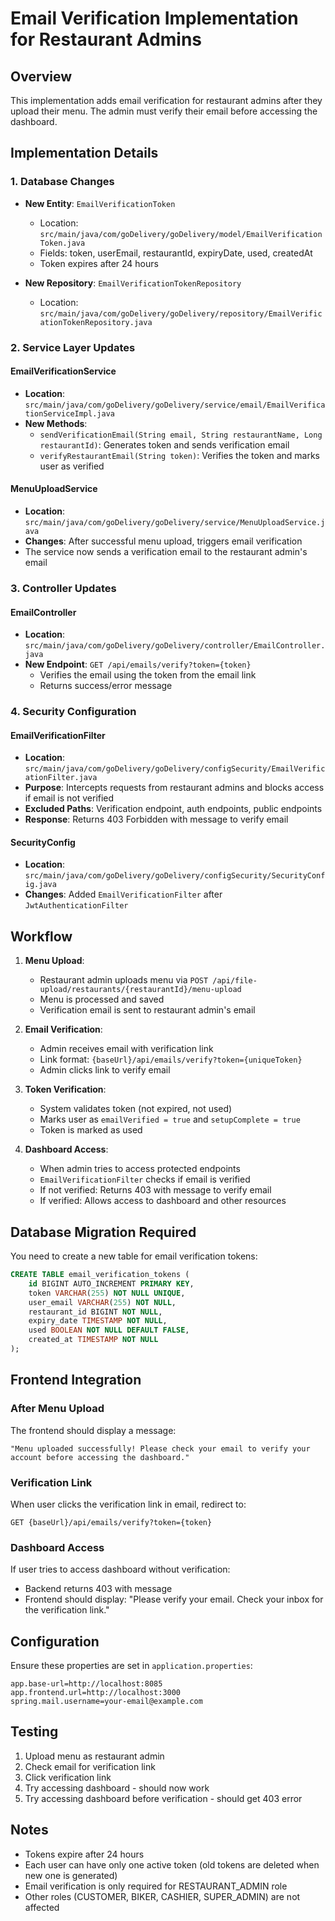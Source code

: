 # Email Verification Implementation for Restaurant Admins

## Overview
This implementation adds email verification for restaurant admins after they upload their menu. The admin must verify their email before accessing the dashboard.

## Implementation Details

### 1. Database Changes
- **New Entity**: `EmailVerificationToken`
  - Location: `src/main/java/com/goDelivery/goDelivery/model/EmailVerificationToken.java`
  - Fields: token, userEmail, restaurantId, expiryDate, used, createdAt
  - Token expires after 24 hours

- **New Repository**: `EmailVerificationTokenRepository`
  - Location: `src/main/java/com/goDelivery/goDelivery/repository/EmailVerificationTokenRepository.java`

### 2. Service Layer Updates

#### EmailVerificationService
- **Location**: `src/main/java/com/goDelivery/goDelivery/service/email/EmailVerificationServiceImpl.java`
- **New Methods**:
  - `sendVerificationEmail(String email, String restaurantName, Long restaurantId)`: Generates token and sends verification email
  - `verifyRestaurantEmail(String token)`: Verifies the token and marks user as verified

#### MenuUploadService
- **Location**: `src/main/java/com/goDelivery/goDelivery/service/MenuUploadService.java`
- **Changes**: After successful menu upload, triggers email verification
- The service now sends a verification email to the restaurant admin's email

### 3. Controller Updates

#### EmailController
- **Location**: `src/main/java/com/goDelivery/goDelivery/controller/EmailController.java`
- **New Endpoint**: `GET /api/emails/verify?token={token}`
  - Verifies the email using the token from the email link
  - Returns success/error message

### 4. Security Configuration

#### EmailVerificationFilter
- **Location**: `src/main/java/com/goDelivery/goDelivery/configSecurity/EmailVerificationFilter.java`
- **Purpose**: Intercepts requests from restaurant admins and blocks access if email is not verified
- **Excluded Paths**: Verification endpoint, auth endpoints, public endpoints
- **Response**: Returns 403 Forbidden with message to verify email

#### SecurityConfig
- **Location**: `src/main/java/com/goDelivery/goDelivery/configSecurity/SecurityConfig.java`
- **Changes**: Added `EmailVerificationFilter` after `JwtAuthenticationFilter`

## Workflow

1. **Menu Upload**:
   - Restaurant admin uploads menu via `POST /api/file-upload/restaurants/{restaurantId}/menu-upload`
   - Menu is processed and saved
   - Verification email is sent to restaurant admin's email

2. **Email Verification**:
   - Admin receives email with verification link
   - Link format: `{baseUrl}/api/emails/verify?token={uniqueToken}`
   - Admin clicks link to verify email

3. **Token Verification**:
   - System validates token (not expired, not used)
   - Marks user as `emailVerified = true` and `setupComplete = true`
   - Token is marked as used

4. **Dashboard Access**:
   - When admin tries to access protected endpoints
   - `EmailVerificationFilter` checks if email is verified
   - If not verified: Returns 403 with message to verify email
   - If verified: Allows access to dashboard and other resources

## Database Migration Required

You need to create a new table for email verification tokens:

```sql
CREATE TABLE email_verification_tokens (
    id BIGINT AUTO_INCREMENT PRIMARY KEY,
    token VARCHAR(255) NOT NULL UNIQUE,
    user_email VARCHAR(255) NOT NULL,
    restaurant_id BIGINT NOT NULL,
    expiry_date TIMESTAMP NOT NULL,
    used BOOLEAN NOT NULL DEFAULT FALSE,
    created_at TIMESTAMP NOT NULL
);
```

## Frontend Integration

### After Menu Upload
The frontend should display a message:
```
"Menu uploaded successfully! Please check your email to verify your account before accessing the dashboard."
```

### Verification Link
When user clicks the verification link in email, redirect to:
```
GET {baseUrl}/api/emails/verify?token={token}
```

### Dashboard Access
If user tries to access dashboard without verification:
- Backend returns 403 with message
- Frontend should display: "Please verify your email. Check your inbox for the verification link."

## Configuration

Ensure these properties are set in `application.properties`:
```properties
app.base-url=http://localhost:8085
app.frontend.url=http://localhost:3000
spring.mail.username=your-email@example.com
```

## Testing

1. Upload menu as restaurant admin
2. Check email for verification link
3. Click verification link
4. Try accessing dashboard - should now work
5. Try accessing dashboard before verification - should get 403 error

## Notes

- Tokens expire after 24 hours
- Each user can have only one active token (old tokens are deleted when new one is generated)
- Email verification is only required for RESTAURANT_ADMIN role
- Other roles (CUSTOMER, BIKER, CASHIER, SUPER_ADMIN) are not affected
